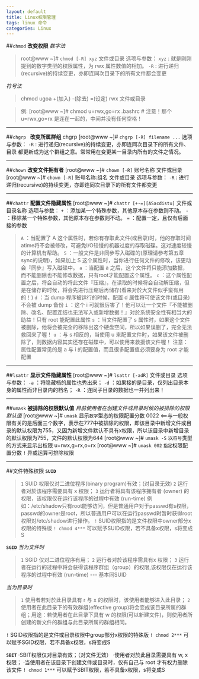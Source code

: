 ```yaml
---
layout: default
title: Linux权限管理
tags: linux 命令
categories: Linux
---
```


##`chmod`
**改变权限**
*数字法*
>root@www ~]# `chmod [-R] xyz` 文件或目录
选项与参数：
`xyz` : 就是刚刚提到的数字类型的权限属性，为 rwx 属性数值的相加。
`-R` : 进行递归(recursive)的持续变更，亦即连同次目录下的所有文件都会变更

*符号法*
>chmod
ugoa
+(加入) -(除去) =(设定)
rwx
文件或目录

>例:
[root@www ~]# chmod  u=rwx,go=rx  .bashrc
\# 注意！那个 u=rwx,go=rx 是连在一起的，中间并没有任何空格！

***

##`chgrp `
**改变所属群组**
chgrp [root@www ~]# `chgrp [-R] filename ...`
选项与参数： 
`-R` : 进行递归(recursive)的持续变更，亦即连同次目录下的所有文件、目录 都更新成为这个群组之意。常常用在变更某一目录内所有的文件之情况。

***

##`chown`
**改变文件拥有者**
[root@www ~]# `chown [-R]` 账号名称 文件或目录
[root@www ~]# `chown [-R]` 账号名称:组名 文件或目录
选项与参数：
`-R` : 进行递归(recursive)的持续变更，亦即连同次目录下的所有文件都变更

***

##`chattr`
**配置文件隐藏属性**
[root@www ~]# `chattr [+-=][ASacdistu]` 文件或目录名称
选项与参数：
`+`   ：添加某一个特殊参数，其他原本存在参数则不动。
`-`   ：移除某一个特殊参数，其他原本存在参数则不动。
`=`   ：配置一定，且仅有后面接的参数
>`A`  ：当配置了 A 这个属性时，若你有存取此文件(或目录)时，他的存取时间 atime将不会被修改，可避免I/O较慢的机器过度的存取磁碟。这对速度较慢的计算机有帮助。
`S`  ：一般文件是非同步写入磁碟的(原理请参考第五章sync的说明)，如果加上 S 这个属性时，当你进行任何文件的修改，该更动会『同步』写入磁碟中。
`a`  ：当配置 a 之后，这个文件将只能添加数据，而不能删除也不能修改数据，只有root才能配置这个属性。 
`c` ：这个属性配置之后，将会自动的将此文件『压缩』，在读取的时候将会自动解压缩，但是在储存的时候，将会先进行压缩后再储存(看来对於大文件似乎蛮有用的！)
`d`  ：当 dump 程序被运行的时候，配置 d 属性将可使该文件(或目录)不会被 dump 备份
`i`  ：这个 i 可就很厉害了！他可以让一个文件『不能被删除、改名、配置连结也无法写入或新增数据！』对於系统安全性有相当大的助益！只有 root 能配置此属性
`s`  ：当文件配置了 s 属性时，如果这个文件被删除，他将会被完全的移除出这个硬盘空间，所以如果误删了，完全无法救回来了喔！
`u`  ：与 s 相反的，当使用 u 来配置文件时，如果该文件被删除了，则数据内容其实还存在磁碟中，可以使用来救援该文件喔！
注意：属性配置常见的是 a 与 i 的配置值，而且很多配置值必须要身为 root 才能配置

***

##`lsattr`
**显示文件隐藏属性**
[root@www ~]# `lsattr [-adR]` 文件或目录
选项与参数：
`-a` ：将隐藏档的属性也秀出来；
`-d` ：如果接的是目录，仅列出目录本身的属性而非目录内的档名；
`-R` ：连同子目录的数据也一并列出来！ 

***

##`umask`
**被排除的权限默认值**
*目前使用者在创建文件或目录时候的被排除的权限默认值*
[root@www ~]# `umask`      显示`数字`型态的权限配置分数
0022          <==与一般权限有关的是后面三个数字，表示在777中被排除的权限，即该目录中新增文件或目录的默认权限为755，又因为新增文件默认不具有x权限，所以该目录中新增目录的默认权限为755，文件的默认权限为644
[root@www ~]# `umask -S`    以`符号`类型的方式来显示出权限
u=rwx,g=rx,o=rx
[root@www ~]# `umask 002`  `指定`权限配置分数
`!` 异或运算可排除权限

***

##文件特殊权限
**`SUID`**
>`1` SUID 权限仅对二进位程序(binary program)有效；(对目录无效)
>`2` 运行者对於该程序需要具有 x 权限；
>`3` 运行者将具有该程序拥有者 (owner) 的权限，该权限仅在运行该程序的过程中有效 (run-time)
>例如：/etc/shadow只有root能够访问，但是普通用户对于passwd有s权限，passwd的owner是root，所以普通用户可以在运行passwd时暂时获得root权限对/etc/shadow进行操作。
`!` SUID权限指的是文件权限中owner部分x权限的特殊版
`! chmod 4***` 可以赋予SUID权限，若不具备x权限，s将变成S

**`SGID`**
*当为文件时*
>`1` SGID 仅对二进位程序有用；
`2` 运行者对於该程序需具有x 权限；
`3` 运行者在运行的过程中将会获得该程序群组（group）的权限,该权限仅在运行该程序的过程中有效 (run-time) --- 基本同SUID

*当为目录时*
>`1` 使用者若对於此目录具有 r 与 x 的权限时，该使用者能够进入此目录；
`2` 使用者在此目录下的有效群组(effective group)将会变成该目录所属的群组；用途：若使用者在此目录下具有 w 的权限(可以新建文件)，则使用者所创建的新文件的群组与此目录所属的群组相同。

`!` SGID权限指的是文件或目录权限中group部分x权限的特殊版
`! chmod 2***` 可以赋予SGID权限，若不具备x权限，s将变成S

**`SBIT`**
·SBIT权限仅对目录有效；（对文件无效）
·使用者对於此目录需要具有 w, x 权限；
·当使用者在该目录下创建文件或目录时，仅有自己与 root 才有权力删除该文件
`! chmod 1***` 可以赋予SBIT权限，若不具备x权限，s将变成S